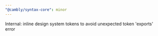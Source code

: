 ```yaml
---
"@cambly/syntax-core": minor
---
```


Internal: inline design system tokens to avoid unexpected token 'exports' error
